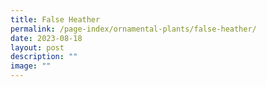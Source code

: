 ```yaml
---
title: False Heather
permalink: /page-index/ornamental-plants/false-heather/
date: 2023-08-18
layout: post
description: ""
image: ""
---
```

